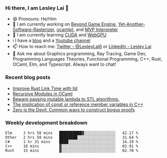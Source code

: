 ### Hi there, I am Lesley Lai 👋
- 😄 Pronouns: He/Him
- 🚧 I am currently working on [Beyond Game Engine](https://github.com/Beyond-Engine/Beyond-Game-Engine), [Yet-Another-Software-Rasterizer](https://github.com/LesleyLai/Yet-Another-Software-Rasterizer), [ocamlpt](https://github.com/LesleyLai/ocamlpt), and [MVP Interpreter](https://github.com/LesleyLai/mvp)
- 📖 I am currently learning [CUDA](https://developer.nvidia.com/cuda-zone) and [WebGPU](https://gpuweb.github.io/gpuweb/)
- ℹ️ I have a [blog](https://lesleylai.info/) and a [Youtube channel](https://www.youtube.com/channel/UCw6w2apOo7DuUoDz0vHAVxQ)
- 📫 How to reach me: [Twitter - @LesleyLai6](https://twitter.com/LesleyLai6) or [LinkedIn - Lesley Lai](https://www.linkedin.com/in/lesley-lai/)
- 💬 Ask me about Graphics programming, Ray Tracing, Game Dev, Programming Languages Theories, Functional Programming, C++, Rust, OCaml, Elm, and Typescript. Always want to chat!

### Recent blog posts
<!-- BLOG-POST-LIST:START -->
- [Improve Rust Link Time with lld](https://www.lesleylai.info/en/improve-rust-link-time-with-lld)
- [Recursive Modules in OCaml](https://www.lesleylai.info/en/recursive_modules_in_ocaml)
- [Beware passing mutable lambda to STL algorithms.](https://www.lesleylai.info/en/mutable-lambda-in-algorithms)
- [The implication of const or reference member variables in C++](https://www.lesleylai.info/en/const-and-reference-member-variables)
- [Zero is the Devil: Common ways to construct bogus proofs](https://www.lesleylai.info/en/zero-is-the-devil)
<!-- BLOG-POST-LIST:END -->

### Weekly development breakdown
<!--START_SECTION:waka-->
```text
Elm     3 hrs 58 mins   ██████████▓░░░░░░░░░░░░░░   42.17 % 
Other   2 hrs 58 mins   ████████░░░░░░░░░░░░░░░░░   31.64 % 
C#      1 hr 31 mins    ████░░░░░░░░░░░░░░░░░░░░░   16.19 % 
C++     16 mins         ▓░░░░░░░░░░░░░░░░░░░░░░░░   02.91 % 
Rust    15 mins         ▓░░░░░░░░░░░░░░░░░░░░░░░░   02.70 % 
```
<!--END_SECTION:waka-->
